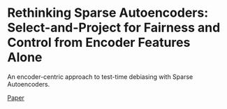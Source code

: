 # Rethinking Sparse Autoencoders: Select-and-Project for Fairness and Control from Encoder Features Alone
An encoder-centric approach to test-time debiasing with Sparse Autoencoders.

[Paper](https://drive.google.com/file/d/1JW4U6d65sm_zuZT57zCpDV4_w6c2sHyr/view?usp=sharing)
